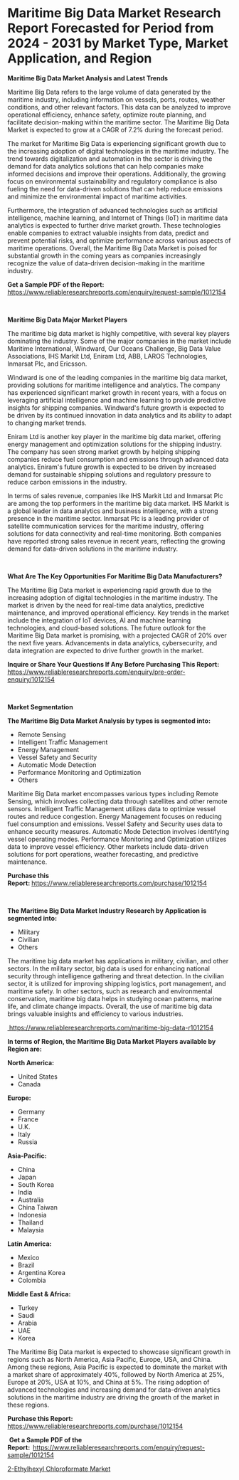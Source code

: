 <p><h1>Maritime Big Data Market Research Report Forecasted for Period from 2024 -  2031 by Market Type, Market Application, and Region</h1></p><p><strong>Maritime Big Data Market Analysis and Latest Trends</strong></p>
<p><p>Maritime Big Data refers to the large volume of data generated by the maritime industry, including information on vessels, ports, routes, weather conditions, and other relevant factors. This data can be analyzed to improve operational efficiency, enhance safety, optimize route planning, and facilitate decision-making within the maritime sector. The Maritime Big Data Market is expected to grow at a CAGR of 7.2% during the forecast period.</p><p>The market for Maritime Big Data is experiencing significant growth due to the increasing adoption of digital technologies in the maritime industry. The trend towards digitalization and automation in the sector is driving the demand for data analytics solutions that can help companies make informed decisions and improve their operations. Additionally, the growing focus on environmental sustainability and regulatory compliance is also fueling the need for data-driven solutions that can help reduce emissions and minimize the environmental impact of maritime activities.</p><p>Furthermore, the integration of advanced technologies such as artificial intelligence, machine learning, and Internet of Things (IoT) in maritime data analytics is expected to further drive market growth. These technologies enable companies to extract valuable insights from data, predict and prevent potential risks, and optimize performance across various aspects of maritime operations. Overall, the Maritime Big Data Market is poised for substantial growth in the coming years as companies increasingly recognize the value of data-driven decision-making in the maritime industry.</p></p>
<p><strong>Get a Sample PDF of the Report:&nbsp;</strong> <a href="https://www.reliableresearchreports.com/enquiry/request-sample/1012154">https://www.reliableresearchreports.com/enquiry/request-sample/1012154</a></p>
<p>&nbsp;</p>
<p><strong>Maritime Big Data Major Market Players</strong></p>
<p><p>The maritime big data market is highly competitive, with several key players dominating the industry. Some of the major companies in the market include Maritime International, Windward, Our Oceans Challenge, Big Data Value Associations, IHS Markit Ltd, Eniram Ltd, ABB, LAROS Technologies, Inmarsat Plc, and Ericsson.</p><p>Windward is one of the leading companies in the maritime big data market, providing solutions for maritime intelligence and analytics. The company has experienced significant market growth in recent years, with a focus on leveraging artificial intelligence and machine learning to provide predictive insights for shipping companies. Windward's future growth is expected to be driven by its continued innovation in data analytics and its ability to adapt to changing market trends.</p><p>Eniram Ltd is another key player in the maritime big data market, offering energy management and optimization solutions for the shipping industry. The company has seen strong market growth by helping shipping companies reduce fuel consumption and emissions through advanced data analytics. Eniram's future growth is expected to be driven by increased demand for sustainable shipping solutions and regulatory pressure to reduce carbon emissions in the industry.</p><p>In terms of sales revenue, companies like IHS Markit Ltd and Inmarsat Plc are among the top performers in the maritime big data market. IHS Markit is a global leader in data analytics and business intelligence, with a strong presence in the maritime sector. Inmarsat Plc is a leading provider of satellite communication services for the maritime industry, offering solutions for data connectivity and real-time monitoring. Both companies have reported strong sales revenue in recent years, reflecting the growing demand for data-driven solutions in the maritime industry.</p></p>
<p>&nbsp;</p>
<p><strong>What Are The Key Opportunities For Maritime Big Data Manufacturers?</strong></p>
<p><p>The Maritime Big Data market is experiencing rapid growth due to the increasing adoption of digital technologies in the maritime industry. The market is driven by the need for real-time data analytics, predictive maintenance, and improved operational efficiency. Key trends in the market include the integration of IoT devices, AI and machine learning technologies, and cloud-based solutions. The future outlook for the Maritime Big Data market is promising, with a projected CAGR of 20% over the next five years. Advancements in data analytics, cybersecurity, and data integration are expected to drive further growth in the market.</p></p>
<p><strong>Inquire or Share Your Questions If Any Before Purchasing This Report:</strong> <a href="https://www.reliableresearchreports.com/enquiry/pre-order-enquiry/1012154">https://www.reliableresearchreports.com/enquiry/pre-order-enquiry/1012154</a></p>
<p>&nbsp;</p>
<p><strong>Market Segmentation</strong></p>
<p><strong>The Maritime Big Data Market Analysis by types is segmented into:</strong></p>
<p><ul><li>Remote Sensing</li><li>Intelligent Traffic Management</li><li>Energy Management</li><li>Vessel Safety and Security</li><li>Automatic Mode Detection</li><li>Performance Monitoring and Optimization</li><li>Others</li></ul></p>
<p><p>Maritime Big Data market encompasses various types including Remote Sensing, which involves collecting data through satellites and other remote sensors. Intelligent Traffic Management utilizes data to optimize vessel routes and reduce congestion. Energy Management focuses on reducing fuel consumption and emissions. Vessel Safety and Security uses data to enhance security measures. Automatic Mode Detection involves identifying vessel operating modes. Performance Monitoring and Optimization utilizes data to improve vessel efficiency. Other markets include data-driven solutions for port operations, weather forecasting, and predictive maintenance.</p></p>
<p><strong>Purchase this Report:&nbsp;</strong><a href="https://www.reliableresearchreports.com/purchase/1012154">https://www.reliableresearchreports.com/purchase/1012154</a></p>
<p>&nbsp;</p>
<p><strong>The Maritime Big Data Market Industry Research by Application is segmented into:</strong></p>
<p><ul><li>Military</li><li>Civilian</li><li>Others</li></ul></p>
<p><p>The maritime big data market has applications in military, civilian, and other sectors. In the military sector, big data is used for enhancing national security through intelligence gathering and threat detection. In the civilian sector, it is utilized for improving shipping logistics, port management, and maritime safety. In other sectors, such as research and environmental conservation, maritime big data helps in studying ocean patterns, marine life, and climate change impacts. Overall, the use of maritime big data brings valuable insights and efficiency to various industries.</p></p>
<p><a href="https://www.reliableresearchreports.com/maritime-big-data-r1012154">&nbsp;https://www.reliableresearchreports.com/maritime-big-data-r1012154</a></p>
<p><strong>In terms of Region, the Maritime Big Data Market Players available by Region are:</strong></p>
<p>
    <p> <strong> North America: </strong>
        <ul>
            <li>United States</li>
            <li>Canada</li>
        </ul>
        </p> 
    <p> <strong> Europe: </strong>
        <ul>
            <li>Germany</li>
            <li>France</li>
            <li>U.K.</li>
            <li>Italy</li>
            <li>Russia</li>
        </ul>
        </p> 
    <p> <strong> Asia-Pacific: </strong>
        <ul>
            <li>China</li>
            <li>Japan</li>
            <li>South Korea</li>
            <li>India</li>
            <li>Australia</li>
            <li>China Taiwan</li>
            <li>Indonesia</li>
            <li>Thailand</li>
            <li>Malaysia</li>
        </ul>
        </p> 
    <p> <strong> Latin America: </strong>
        <ul>
            <li>Mexico</li>
            <li>Brazil</li>
            <li>Argentina Korea</li>
            <li>Colombia</li>
        </ul>
        </p> 
    <p> <strong> Middle East & Africa: </strong>
        <ul>
            <li>Turkey</li>
            <li>Saudi</li>
            <li>Arabia</li>
            <li>UAE</li>
            <li>Korea</li>
        </ul>
    </p>
    </p>
<p><p>The Maritime Big Data market is expected to showcase significant growth in regions such as North America, Asia Pacific, Europe, USA, and China. Among these regions, Asia Pacific is expected to dominate the market with a market share of approximately 40%, followed by North America at 25%, Europe at 20%, USA at 10%, and China at 5%. The rising adoption of advanced technologies and increasing demand for data-driven analytics solutions in the maritime industry are driving the growth of the market in these regions.</p></p>
<p><strong>Purchase this Report: </strong><a href="https://www.reliableresearchreports.com/purchase/1012154">https://www.reliableresearchreports.com/purchase/1012154</a></p>
<p>&nbsp;<strong>Get a Sample PDF of the Report:&nbsp;&nbsp;</strong><a href="https://www.reliableresearchreports.com/enquiry/request-sample/1012154">https://www.reliableresearchreports.com/enquiry/request-sample/1012154</a></p>
<p><strong></strong></p>
<p><p><a href="https://issuu.com/reportprime-2/docs/2-ethylhexyl-chloroformate-market-size-2030.pptx">2-Ethylhexyl Chloroformate Market</a></p></p>